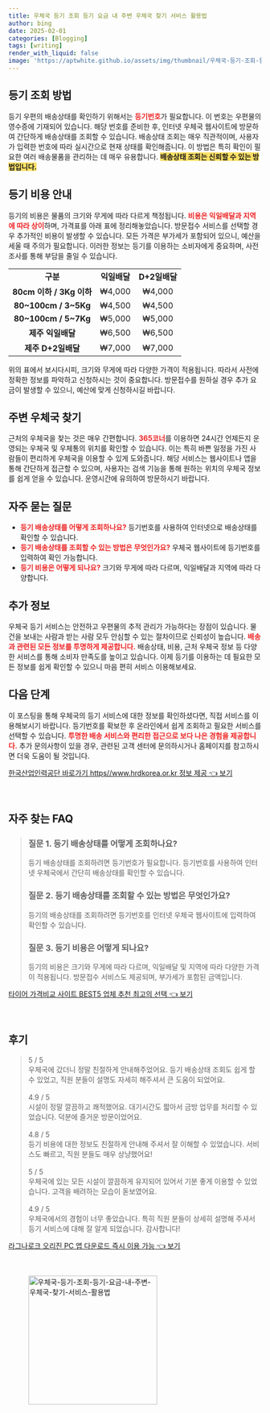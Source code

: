 ```yaml
---
title: 우체국 등기 조회 등기 요금 내 주변 우체국 찾기 서비스 활용법
author: bing
date: 2025-02-01
categories: [Blogging]
tags: [writing]
render_with_liquid: false
image: 'https://aptwhite.github.io/assets/img/thumbnail/우체국-등기-조회-등기-요금-내-주변-우체국-찾기-서비스-활용법.webp'
---
```



<h2 id='등기 조회 방법'>등기 조회 방법</h2>

<p>등기 우편의 배송상태를 확인하기 위해서는 <b><span style="color: #ee2323;">등기번호</span></b>가 필요합니다. 이 번호는 우편물의 영수증에 기재되어 있습니다. 해당 번호를 준비한 후, 인터넷 우체국 웹사이트에 방문하여 간단하게 배송상태를 조회할 수 있습니다. 배송상태 조회는 매우 직관적이며, 사용자가 입력한 번호에 따라 실시간으로 현재 상태를 확인해줍니다. 이 방법은 특히 확인이 필요한 여러 배송물품을 관리하는 데 매우 유용합니다. <b><span style="background-color: #ffe066;">배송상태 조회는 신뢰할 수 있는 방법입니다.</span></b></p>

<h2 id='등기 비용 안내'>등기 비용 안내</h2>

<p>등기의 비용은 물품의 크기와 무게에 따라 다르게 책정됩니다. <b><span style="color: #ee2323;">비용은 익일배달과 지역에 따라 상이</span></b>하며, 가격표를 아래 표에 정리해놓았습니다. 방문접수 서비스를 선택할 경우 추가적인 비용이 발생할 수 있습니다. 모든 가격은 부가세가 포함되어 있으니, 예산을 세울 때 주의가 필요합니다. 이러한 정보는 등기를 이용하는 소비자에게 중요하며, 사전 조사를 통해 부담을 줄일 수 있습니다.</p>

<table>
    <tr>
        <td style="text-align: center; height: 17px;"><b>구분</b></td>
        <td style="text-align: center; height: 17px;"><b>익일배달</b></td>
        <td style="text-align: center; height: 17px;"><b>D+2일배달</b></td>
    </tr>
    <tr>
        <td style="text-align: center; height: 17px;"><b>80cm 이하 / 3Kg 이하</b></td>
        <td style="text-align: center; height: 17px;">₩4,000</td>
        <td style="text-align: center; height: 17px;">₩4,000</td>
    </tr>
    <tr>
        <td style="text-align: center; height: 17px;"><b>80~100cm / 3~5Kg</b></td>
        <td style="text-align: center; height: 17px;">₩4,500</td>
        <td style="text-align: center; height: 17px;">₩4,500</td>
    </tr>
    <tr>
        <td style="text-align: center; height: 17px;"><b>80~100cm / 5~7Kg</b></td>
        <td style="text-align: center; height: 17px;">₩5,000</td>
        <td style="text-align: center; height: 17px;">₩5,000</td>
    </tr>
    <tr>
        <td style="text-align: center; height: 17px;"><b>제주 익일배달</b></td>
        <td style="text-align: center; height: 17px;">₩6,500</td>
        <td style="text-align: center; height: 17px;">₩6,500</td>
    </tr>
    <tr>
        <td style="text-align: center; height: 17px;"><b>제주 D+2일배달</b></td>
        <td style="text-align: center; height: 17px;">₩7,000</td>
        <td style="text-align: center; height: 17px;">₩7,000</td>
    </tr>
</table>

<p>위의 표에서 보시다시피, 크기와 무게에 따라 다양한 가격이 적용됩니다. 따라서 사전에 정확한 정보를 파악하고 신청하시는 것이 중요합니다. 방문접수를 원하실 경우 추가 요금이 발생할 수 있으니, 예산에 맞게 신청하시길 바랍니다.</p>

<h2 id='주변 우체국 찾기'>주변 우체국 찾기</h2>

<p>근처의 우체국을 찾는 것은 매우 간편합니다. <b><span style="color: #ee2323;">365코너</span></b>를 이용하면 24시간 언제든지 운영되는 우체국 및 우체통의 위치를 확인할 수 있습니다. 이는 특히 바쁜 일정을 가진 사람들이 편리하게 우체국을 이용할 수 있게 도와줍니다. 해당 서비스는 웹사이트나 앱을 통해 간단하게 접근할 수 있으며, 사용자는 검색 기능을 통해 원하는 위치의 우체국 정보를 쉽게 얻을 수 있습니다. 운영시간에 유의하여 방문하시기 바랍니다.</p>

<h2 id='자주 묻는 질문'>자주 묻는 질문</h2>

<ul>
    <li><b><span style="color: #ee2323;">등기 배송상태를 어떻게 조회하나요?</span></b> 등기번호를 사용하여 인터넷으로 배송상태를 확인할 수 있습니다.</li>
    <li><b><span style="color: #ee2323;">등기 배송상태를 조회할 수 있는 방법은 무엇인가요?</span></b> 우체국 웹사이트에 등기번호를 입력하여 확인 가능합니다.</li>
    <li><b><span style="color: #ee2323;">등기 비용은 어떻게 되나요?</span></b> 크기와 무게에 따라 다르며, 익일배달과 지역에 따라 다양합니다.</li>
</ul>

<h2 id='추가 정보'>추가 정보</h2>

<p>우체국 등기 서비스는 안전하고 우편물의 추적 관리가 가능하다는 장점이 있습니다. 물건을 보내는 사람과 받는 사람 모두 안심할 수 있는 절차이므로 신뢰성이 높습니다. <b><span style="color: #ee2323;">배송과 관련된 모든 정보를 투명하게 제공합니다.</span></b> 배송상태, 비용, 근처 우체국 정보 등 다양한 서비스를 통해 소비자 만족도를 높이고 있습니다. 이제 등기를 이용하는 데 필요한 모든 정보를 쉽게 확인할 수 있으니 마음 편히 서비스 이용해보세요.</p>

<h2 id='다음 단계'>다음 단계</h2>

<p>이 포스팅을 통해 우체국의 등기 서비스에 대한 정보를 확인하셨다면, 직접 서비스를 이용해보시기 바랍니다. 등기번호를 확보한 후 온라인에서 쉽게 조회하고 필요한 서비스를 선택할 수 있습니다. <b><span style="color: #ee2323;">투명한 배송 서비스와 편리한 접근으로 보다 나은 경험을 제공합니다.</span></b> 추가 문의사항이 있을 경우, 관련된 고객 센터에 문의하시거나 홈페이지를 참고하시면 더욱 도움이 될 것입니다.</p>


<p><a class="click-button" title="한국산업인력공단 바로가기 https//www.hrdkorea.or.kr 정보 제공" href="https://aptwhite.github.io/posts/%ED%95%9C%EA%B5%AD%EC%82%B0%EC%97%85%EC%9D%B8%EB%A0%A5%EA%B3%B5%EB%8B%A8-%EB%B0%94%EB%A1%9C%EA%B0%80%EA%B8%B0-httpswww.hrdkorea.or.kr-%EC%A0%95%EB%B3%B4-%EC%A0%9C%EA%B3%B5/" rel="dofollow">한국산업인력공단 바로가기 https//www.hrdkorea.or.kr 정보 제공 👈 보기</a></p><br>
<h2 id='자주_찾는_FAQ'>자주 찾는 FAQ</h2>
<div itemscope="" itemtype="https://schema.org/FAQPage"> 
    <blockquote> 
        <div itemscope="" itemprop="mainEntity" itemtype="https://schema.org/Question"> 
            <h3 itemprop="name">질문 1. 등기 배송상태를 어떻게 조회하나요?</h3> 
            <div itemscope="" itemprop="acceptedAnswer" itemtype="https://schema.org/Answer"> 
                <span itemprop="text"> 
                    <p>등기 배송상태를 조회하려면 등기번호가 필요합니다. 등기번호를 사용하여 인터넷 우체국에서 간단히 배송상태를 확인할 수 있습니다.</p> 
                </span> 
            </div> 
        </div> 
        <div itemscope="" itemprop="mainEntity" itemtype="https://schema.org/Question"> 
            <h3 itemprop="name">질문 2. 등기 배송상태를 조회할 수 있는 방법은 무엇인가요?</h3> 
            <div itemscope="" itemprop="acceptedAnswer" itemtype="https://schema.org/Answer"> 
                <span itemprop="text"> 
                    <p>등기의 배송상태를 조회하려면 등기번호를 인터넷 우체국 웹사이트에 입력하여 확인할 수 있습니다.</p> 
                </span> 
            </div> 
        </div> 
        <div itemscope="" itemprop="mainEntity" itemtype="https://schema.org/Question"> 
            <h3 itemprop="name">질문 3. 등기 비용은 어떻게 되나요?</h3> 
            <div itemscope="" itemprop="acceptedAnswer" itemtype="https://schema.org/Answer"> 
                <span itemprop="text"> 
                    <p>등기의 비용은 크기와 무게에 따라 다르며, 익일배달 및 지역에 따라 다양한 가격이 적용됩니다. 방문접수 서비스도 제공되며, 부가세가 포함된 금액입니다.</p> 
                </span> 
            </div> 
        </div> 
    </blockquote> 
</div>
<p><a class="click-button" title="타이어 가격비교 사이트 BEST5 업체 추천 최고의 선택" href="https://aptwhite.github.io/posts/%ED%83%80%EC%9D%B4%EC%96%B4-%EA%B0%80%EA%B2%A9%EB%B9%84%EA%B5%90-%EC%82%AC%EC%9D%B4%ED%8A%B8-BEST5-%EC%97%85%EC%B2%B4-%EC%B6%94%EC%B2%9C-%EC%B5%9C%EA%B3%A0%EC%9D%98-%EC%84%A0%ED%83%9D/" rel="dofollow">타이어 가격비교 사이트 BEST5 업체 추천 최고의 선택 👈 보기</a></p><br>
<h2 id='후기'>후기</h2>
<div itemscope itemtype="https://schema.org/Product">
  <blockquote>
  <div itemprop="review" itemscope itemtype="https://schema.org/Review">
      <div itemprop="reviewRating" itemscope itemtype="https://schema.org/Rating"> <span itemprop="ratingValue">5</span> / <span itemprop="bestRating">5</span> </div>
      <span itemprop="reviewBody">우체국에 갔더니 정말 친절하게 안내해주었어요. 등기 배송상태 조회도 쉽게 할 수 있었고, 직원 분들이 설명도 자세히 해주셔서 큰 도움이 되었어요.</span>
  </div>
  <br>
  <div itemprop="review" itemscope itemtype="https://schema.org/Review">
      <div itemprop="reviewRating" itemscope itemtype="https://schema.org/Rating"> <span itemprop="ratingValue">4.9</span> / <span itemprop="bestRating">5</span> </div>
      <span itemprop="reviewBody">시설이 정말 깔끔하고 쾌적했어요. 대기시간도 짧아서 금방 업무를 처리할 수 있었습니다. 덕분에 즐거운 방문이었어요.</span>
  </div>
  <br>
  <div itemprop="review" itemscope itemtype="https://schema.org/Review">
      <div itemprop="reviewRating" itemscope itemtype="https://schema.org/Rating"> <span itemprop="ratingValue">4.8</span> / <span itemprop="bestRating">5</span> </div>
      <span itemprop="reviewBody">등기 비용에 대한 정보도 친절하게 안내해 주셔서 잘 이해할 수 있었습니다. 서비스도 빠르고, 직원 분들도 매우 상냥했어요!</span>
  </div>
  <br>
  <div itemprop="review" itemscope itemtype="https://schema.org/Review">
      <div itemprop="reviewRating" itemscope itemtype="https://schema.org/Rating"> <span itemprop="ratingValue">5</span> / <span itemprop="bestRating">5</span> </div>
      <span itemprop="reviewBody">우체국에 있는 모든 시설이 깔끔하게 유지되어 있어서 기분 좋게 이용할 수 있었습니다. 고객을 배려하는 모습이 돋보였어요.</span>
  </div>
  <br>
  <div itemprop="review" itemscope itemtype="https://schema.org/Review">
      <div itemprop="reviewRating" itemscope itemtype="https://schema.org/Rating"> <span itemprop="ratingValue">4.9</span> / <span itemprop="bestRating">5</span> </div>
      <span itemprop="reviewBody">우체국에서의 경험이 너무 좋았습니다. 특히 직원 분들이 상세히 설명해 주셔서 등기 서비스에 대해 잘 알게 되었습니다. 감사합니다!</span>
  </div>
  </blockquote>
</div>
<p><a class="click-button" title="라그나로크 오리진 PC 앱 다운로드 즉시 이용 가능" href="https://aptwhite.github.io/posts/%EB%9D%BC%EA%B7%B8%EB%82%98%EB%A1%9C%ED%81%AC-%EC%98%A4%EB%A6%AC%EC%A7%84-PC-%EC%95%B1-%EB%8B%A4%EC%9A%B4%EB%A1%9C%EB%93%9C-%EC%A6%89%EC%8B%9C-%EC%9D%B4%EC%9A%A9-%EA%B0%80%EB%8A%A5/" rel="dofollow">라그나로크 오리진 PC 앱 다운로드 즉시 이용 가능 👈 보기</a></p><br>
<figure class="image"><img src="https://aptwhite.github.io/assets/img/thumbnail/우체국-등기-조회-등기-요금-내-주변-우체국-찾기-서비스-활용법.webp" alt="우체국-등기-조회-등기-요금-내-주변-우체국-찾기-서비스-활용법" width="256" height="256"></figure>